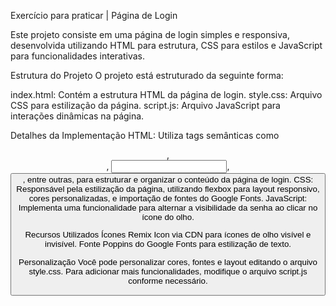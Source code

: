 Exercício para praticar | Página de Login

Este projeto consiste em uma página de login simples e responsiva, desenvolvida utilizando HTML para estrutura, CSS para estilos e JavaScript para funcionalidades interativas.

Estrutura do Projeto
O projeto está estruturado da seguinte forma:

index.html: Contém a estrutura HTML da página de login.
style.css: Arquivo CSS para estilização da página.
script.js: Arquivo JavaScript para interações dinâmicas na página.

Detalhes da Implementação
HTML: Utiliza tags semânticas como <header>, <form>, <input>, <button>, entre outras, para estruturar e organizar o conteúdo da página de login.
CSS: Responsável pela estilização da página, utilizando flexbox para layout responsivo, cores personalizadas, e importação de fontes do Google Fonts.
JavaScript: Implementa uma funcionalidade para alternar a visibilidade da senha ao clicar no ícone do olho.

Recursos Utilizados
Ícones Remix Icon via CDN para ícones de olho visível e invisível.
Fonte Poppins do Google Fonts para estilização de texto.

Personalização
Você pode personalizar cores, fontes e layout editando o arquivo style.css.
Para adicionar mais funcionalidades, modifique o arquivo script.js conforme necessário.